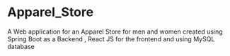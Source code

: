 # Apparel_Store
A Web application for an Apparel Store for men and women created using Spring Boot as a Backend , React JS for the frontend and using MySQL database
